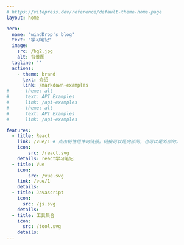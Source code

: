 ```yaml
---
# https://vitepress.dev/reference/default-theme-home-page
layout: home

hero:
  name: "windDrop's blog"
  text: "学习笔记"
  image:
    src: /bg2.jpg
    alt: 背景图
  tagline: ''
  actions:
    - theme: brand
      text: 介绍
      link: /markdown-examples
#    - theme: alt
#      text: API Examples
#      link: /api-examples
#    - theme: alt
#      text: API Examples
#      link: /api-examples

features:
  - title: React
    link: /vue/1 # 点击特性组件时链接。链接可以是内部的，也可以是外部的。
    icon:
        src: /react.svg
    details: react学习笔记
  - title: Vue
    icon:
        src: /vue.svg
    link: /vue/1
    details: 
  - title: Javascript
    icon:
      src: /js.svg
    details: 
  - title: 工具集合
    icon:
      src: /tool.svg
    details: 
---
```


